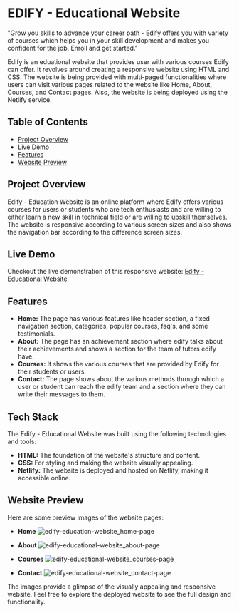 # EDIFY - Educational Website
"Grow you skills to advance your career path - Edify offers you with variety of courses which helps you in your skill development and makes you confident for the job. Enroll and get started."

Edify is an eduational website that provides user with various courses Edify can offer. It revolves around creating a responsive website using HTML and CSS. The website is being provided with multi-paged functionalities where users can visit various pages related to the website like Home, About, Courses, and Contact pages. Also, the website is being deployed using the Netlify service.

## Table of Contents
- [Project Overview](#project-overview)
- [Live Demo](#live-demo)
- [Features](#features)
- [Website Preview](#website-preview)

## Project Overview
Edify - Education Website is an online platform where Edify offers various courses for users or students who are tech enthusiasts and are willing to either learn a new skill in technical field or are willing to upskill themselves. The website is responsive according to various screen sizes and also shows the navigation bar according to the difference screen sizes.

## Live Demo
Checkout the live demonstration of this responsive website: [Edify - Educational Website](https://fantastic-croissant-eb2e63.netlify.app/)

## Features
- **Home:** The page has various features like header section, a fixed navigation section, categories, popular courses, faq's, and some testimonials.
- **About:** The page has an achievement section where edify talks about their achievements and shows a section for the team of tutors edify have.
- **Courses:** It shows the various courses that are provided by Edify for their students or users.
- **Contact:** The page shows about the various methods through which a user or student can reach the edify team and a section where they can write their messages to them.

## Tech Stack
The Edify - Educational Website was built using the following technologies and tools:

- **HTML:** The foundation of the website's structure and content.
- **CSS:** For styling and making the website visually appealing.
- **Netlify:** The website is deployed and hosted on Netlify, making it accessible online.

## Website Preview
Here are some preview images of the website pages:

- **Home**
![edify-education-website_home-page](https://github.com/OraonShivam21/edify_educational-website/assets/138677528/bb4c4723-4bb4-4be9-9e8d-54ffed6d4133)

- **About**
![edify-educational-website_about-page](https://github.com/OraonShivam21/edify_educational-website/assets/138677528/8f46a558-a9be-4d4f-bac9-68cb79e56b79)

- **Courses**
![edify-educational-website_courses-page](https://github.com/OraonShivam21/edify_educational-website/assets/138677528/34d8b467-2387-4f54-b1e8-78a2fa27d083)

- **Contact**
![edify-educational-website_contact-page](https://github.com/OraonShivam21/edify_educational-website/assets/138677528/7a2d2a03-e17a-4f77-9cc8-901e8f5aece6)


The images provide a glimpse of the visually appealing and responsive website. Feel free to explore the deployed website to see the full design and functionality.
